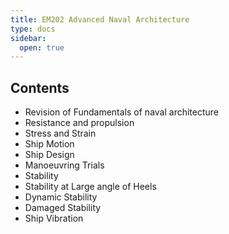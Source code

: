```yaml
---
title: EM202 Advanced Naval Architecture
type: docs
sidebar:
  open: true
---
```


## Contents

* Revision of Fundamentals of naval architecture
* Resistance and propulsion
* Stress and Strain
* Ship Motion
* Ship Design
* Manoeuvring Trials
* Stability
* Stability at Large angle of Heels
* Dynamic Stability
* Damaged Stability
* Ship Vibration

